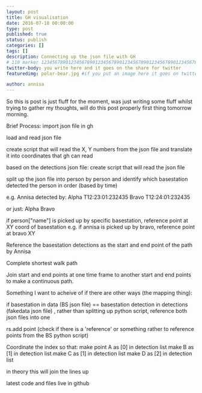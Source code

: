 ```yaml
---
layout: post
title: GH visualisation
date: 2016-07-18 00:00:00
type: post
published: true
status: publish
categories: []
tags: []
description: Connecting up the json file with GH
# 110 marker 1234567890123456789012345678901234567890123456789012345678901234567890123456789012345678901234567890123456789
twitter-body: you write here and it goes on the share for twitter
featuredimg: polar-bear.jpg #if you put an image here it goes on twitter too

author: annisa
---
```


So this is post is just fluff for the moment, was just writing some fluff whilst trying to gather my thoughts, will do this post properly first thing tomorrow morning.

Brief Process:
import json file in gh 

load and read json file

create script that will read the X, Y numbers from the json file and translate it into coordinates that gh can read 

based on the detections json file: create script that will read the json file 

split up the json file into person by person and identify which basestation detected the person in order (based by time)

e.g. Annisa detected by:
 Alpha T12:23:01:232435
 Bravo T12:24:01:232435

or just:
Alpha
Bravo

if person["name"] is picked up by specific basestation, reference point at XY coord of basestation
e.g. if annisa is picked up by bravo, reference point at bravo XY

Reference the basestation detections as the start and end point of the path by Annisa

Complete shortest walk path

Join start and end points at one time frame to another start and end points to make a continuous path.

Something I want to acheive of if there are other ways (the mapping thing): 

if basestation in data (BS json file) == basestation detection in detections (fakedata json file) , rather than splitting up python script, reference both json files into one

rs.add point (check if there is a 'reference' or something rather to reference points from the BS python script)

Coordinate the index so that: 
make point A as [0] in detection list
make B as [1] in detection list
make C as [1] in detection list
make D as [2] in detection list

in theory this will join the lines up

latest code and files live in github



